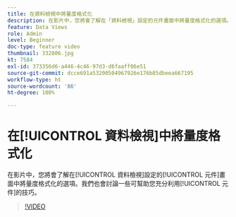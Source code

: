 ```yaml
---
title: 在資料檢視中將量度格式化
description: 在影片中，您將會了解在「資料檢視」設定的元件畫面中將量度格式化的選項。我們也會討論一些可幫助您充分利用元件的技巧。
feature: Data Views
role: Admin
level: Beginner
doc-type: feature video
thumbnail: 332806.jpg
kt: 7584
exl-id: 373356d6-a446-4c46-97d3-d6faaff06e51
source-git-commit: dcce691a53200504967926e176b85dbeea667195
workflow-type: ht
source-wordcount: '86'
ht-degree: 100%

---
```


# 在[!UICONTROL 資料檢視]中將量度格式化

在影片中，您將會了解在[!UICONTROL 資料檢視]設定的[!UICONTROL 元件]畫面中將量度格式化的選項。我們也會討論一些可幫助您充分利用[!UICONTROL 元件]的技巧。

>[!VIDEO](https://video.tv.adobe.com/v/332806/?quality=12&learn=on)
